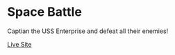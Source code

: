# Space Battle

Captian the USS Enterprise and defeat all their enemies!

[Live Site](https://katiepestotnik.github.io/space-battle-katie/)